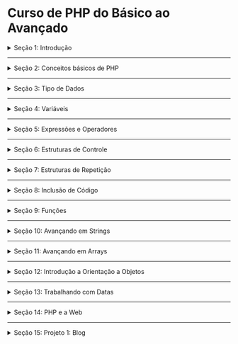 # Curso de PHP do Básico ao Avançado

<details>
<summary>Seção 1: Introdução</summary>
<br>
O que é o PHP, O que ele faz, Configuramos o editor de código e instalamos o php em localhost
<br><br>
<pre>
</pre>
</details>

---

<details>
<summary>Seção 2: Conceitos básicos de PHP</summary>
<br>
<br><br>
<pre>
1-Case Sensitive
2-Instrucao de código
3-Espaço em Branco
4-Comentários
5-Exercício
6-Palavras Reservadas

</pre>
</details>

---

<details>
<summary>Seção 3: Tipo de Dados</summary>
<br>
<br><br>
<pre>
1-Numeros Inteiros
2-Exercícios 1
3-Verificando se um dado é inteiro
4-Floats
5-Verificando se um dado é float
6-Exercícios 2 
7-Strings
8-Verificando se o dado é uma string
9-Exercícios 3
10-Boolean
11-Verificando se um dado é boolean
12-Arrays
13-Arrays Associativo
14-Exercício Desafio
15-Exercício 4
16-Objetos
17-Dados Null 
</pre>
</details>

---

<details>
<summary>Seção 4: Variáveis</summary>
<br>
<br><br>
<pre>
1-Declarando Variáveis
2-Exercício 1
3-Exercício 2
4-Variável de Variável
5-Variável por Referência
6-Escopo Local
7-Escopo Global
8-Escopo static
9-Escopo dos Parâmetros 
</pre>
</details>

---

<details>
<summary>Seção 5: Expressões e Operadores</summary>
<br>
<br><br>
<pre>
1-Ordem dos Operadores
2-Exercício 1
3-Mudança de Tipo Implícito
4-Exercício 2
5-Operadores Aritmeticos
6-Exercício 3
7-Operador de Módulo
8-Exercício 4 
9-Operador de Exponenciação
10-Operador de Concatenação
11-Exercício 5 
12-Operador de AutoIncremento e Decremento
13-Operador de Igualdade
14-Exercício 6 
15-Operador identico
16-Operador de diferença
17-Operador não identico
18-Exercício 7
19-Operador de Maior ou =
20-Operador de Menor ou =
21-Operador AND
22-Exercício 8
23-Operador OR
24-Exercício 9
25-Operador NOT
26-Operador Cast
27-Exercício 10
28-Operador de Atribuição
29-Operador ternario
30-Exercício 11
</pre>
</details>

---

<details>
<summary>Seção 6: Estruturas de Controle</summary>
<br>
<br><br>
<pre>
1-Estrutura IF
2-Exercício 1
3-Exercício 2
4-Estrutura Else
5-Exercício 3
6-Exercício 4
7-Exercício b5
8-If Aninhado 
9-Exercício 6
10-Else If
11-Exercício 7
12-Estrutura Switch
</pre>
</details>

---

<details>
<summary>Seção 7: Estruturas de Repetição</summary>
<br>
<br><br>
<pre>
1-Estrutura While
2-Exercício 1
3-Break
4-Exercício 2
5-Loop Aninhado
6-Continue em Loops
7-Exercício 3
8-Do While 
9-For
10-Exercício 4 
11-Exercício 5
12-Exercício 6
13-Problema do Loop infinito
14-Foreach
</pre>
</details>

---

<details>
<summary>Seção 8: Inclusão de Código</summary>
<br>
<br><br>
<pre>
1-Include
2-Require
3-include_once e require_once
4-Short Tags
5-Exibição de Conteúdo
6-PHP e Html
</pre>
</details>

---

<details>
<summary>Seção 9: Funções</summary>
<br>
<br><br>
<pre>
1-Estrutura de Função
2-Chamando Função
3-Exercício 1
4-Exercício 2
5-Parâmentro de função
6-Exercício 3
7-Exercício 4
8-Retorno de função
9-Exercício 5
10-Paramentro Default 
11-Exercício 6
12-Argumento de Funções
13-Exercício 7
14-Multiplos retornos
15-Var_Dump e Print_r
</pre>
</details>

---

<details>
<summary>Seção 10: Avançando em Strings</summary>
<br>
<br><br>
<pre>
1-Interpolando Variáveis
2-Valores do Escape
3-Exercício 1
4-Função Print
5-Printf
6-Função Strlen
7-Percorrendo String
8-Exercício 2
9-Limpando String
10-Alterando Case
11-Case de Palavras
12-Exercício 3
13-Removendo Tag Html
14-Resgatando Partes de String
15-Exercício 4 
16-Invertendo String
17-Repetindo Strings
18-Convertendo Strings em Arrays
19-Exercício 5
20-Array para String
21-Exercício 6
22-Encontrando String
23-Encontrando Ultima ocorrência
24-Retorno de String
25-Decompomdo URL
</pre>
</details>

---

<details>
<summary>Seção 11: Avançando em Arrays</summary>
<br>
<br><br>
<pre>
1-Adicionando dados
2-Adicionando ao fim do array
3-range
4-Exercício 1
5-Número de elementos
6-Array Multidimensional
7-Exercício 2
8-Função list
9-Exercício 3
10-Array slice
11-Array chunk
12-Chaves e Valores
13-Verificando se a chave existe
14-Array splice
15-Exercício 4
16-extract
17-Compact
18-Exercício 5
19-Foreach e Arrays
20-Exercício 6
21-Array reduce
22-in_array
23-Ordenação de Arrays
24-Ordenação de arrays associativo
25-Exercício 7
26-array_reverse
27-array_aleatorio
28-array_sum
29-array_merge
30-array_diff
</pre>
</details>


---

<details>
<summary>Seção 12: Introdução a Orientação a Objetos</summary>
<br>
<br><br>
<pre>
1-O que são classes e objetos
2-Criando classes
3-Instânciado objetos
4-exercício 1 
5-método
6-exercício 2
7-propriedades
8-exercício 3
9-this
10-exercíci0 4
11-Constantes em objetos
12-Visibilidade
13-Herança
14-exercício 5
15-ancestralidade
16-interfaces
17-traits
18-Métodos e classes abstratas
19-construct
20-exercicio 6
21-classes anônimas
22-Verificando Classes
23-Verificando Objetos
</pre>
</details>

---

<details>
<summary>Seção 13: Trabalhando com Datas</summary>
<br>
<br><br>
<pre>
1-funçao-date
2-funcao-strtotime
3-funcao-mktime
4-Objeto-datetime
5-format-e-modify
6-Setdate e Settime
7-Diferença entre datas
8-Comparando datas
9-Alterando fuso horário
</pre>
</details>

---

<details>
<summary>Seção 14: PHP e a Web</summary>
<br>
<br><br>
<pre>
1-Server
2-Formulário com GET
3-Formulário com POST
4-Auto Processamento de Páginas
5-Preenchendo Formulários
6-Input com múltiplos valores
7-Upload de Arquivos
8-Validação de Formulários
9-Cookies
10-Session

</pre>
</details>

---

<details>
<summary>Seção 15: Projeto 1: Blog</summary>
<br>
<br><br>
<pre>
# Blog em PHP

Projeto - Blog PHP
Versão - 1.0

***

 ### Linguagens Ultilizadas

 Html5<br>
 CSS3 <br>
 PHP7<br>

 ### Frameworks e Bibliotecas

Google fonts<br>
Fontes Ultilizadas: Nunito sans e Kalam

<details>
<summary>Introdução</summary>
<br>
<br><br>
<pre>
Este é o projeto de um blog com html, css e php
</pre>
</details>

---

<details>
<summary>Estrutura da Pasta Assets</summary>
<br>
<br><br>
<pre>
Na pasta assets estão todos os arquivos de imagem e estilização dos site.
css
images
</pre>
</details>

---

<details>
<summary>Estrutura da Pasta Data</summary>
<br>
<br><br>
<pre>
Na pasta data você encontra os dados e as informações dos posts, esta pasta funciona como um banco  de dados, pois o blog é flat-file. 

</pre>
</details>

---

<details>
<summary>Estrutura da Pasta Helpers</summary>
<br>
<br><br>
<pre>
Na pasta helpers está o arquivo de configuração de url do projeto. 

</pre>
</details>

---

<details>
<summary>Estrutura da Pasta Templates</summary>
<br>
<br><br>
<pre>
Na pasta templates, está separado o cabeçalho e o rodapé do projeto.

</pre>
</details>

</pre>
</details>